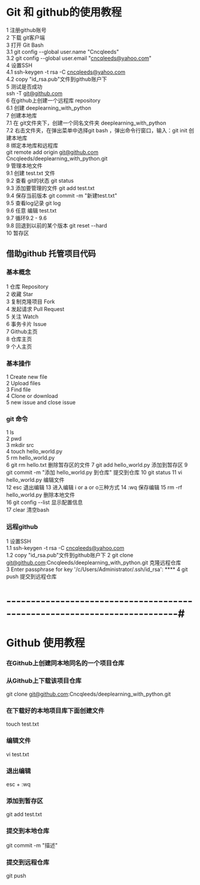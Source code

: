 
# Git 和 github的使用教程

1 注册github账号  
2 下载 git客户端  
3 打开 Git Bash  
    3.1 git config --global user.name "Cncqleeds"  
    3.2 git config --global user.email "cncqleeds@yahoo.com"  
4 设置SSH  
    4.1  ssh-keygen -t rsa -C  cncqleeds@yahoo.com  
    4.2  copy "id_rsa.pub"文件到github账户下  
5 测试是否成功  
     ssh -T git@github.com   
6 在github上创建一个远程库 repository    
    6.1  创建 deeplearning_with_python    
7 创建本地库    
    7.1  在 git文件夹下，创建一个同名文件夹 deeplearning_with_python    
    7.2  右击文件夹，在弹出菜单中选择git bash ，弹出命令行窗口，输入：git init 创建本地库    
8 绑定本地库和远程库    
    git remote add origin git@github.com Cncqleeds/deeplearning_with_python.git   
9 管理本地文件    
    9.1 创建 test.txt 文件     
    9.2 查看 git的状态 git status  
    9.3 添加要管理的文件 git add test.txt  
    9.4 保存当前版本 git commit -m "新建test.txt"  
    9.5 查看log记录 git log  
    9.6 任意 编辑 test.txt  
    9.7 循环9.2 - 9.6  
    9.8 回退到以前的某个版本 git reset --hard  
10 暂存区  

    
    
## 借助github 托管项目代码

### 基本概念
1 仓库 Repository  
2 收藏 Star   
3 复制克隆项目 Fork   
4 发起请求 Pull Request  
5 关注 Watch  
6 事务卡片 Issue    
7 Github主页   
8 仓库主页    
9 个人主页  


### 基本操作
1 Create new file  
2 Upload files  
3 Find file  
4 Clone or download  
5 new issue and close issue

### git 命令
1 ls   
2 pwd  
3 mkdir src  
4 touch hello_world.py  
5 rm hello_world.py  
6 git rm hello.txt  删除暂存区的文件
7 git add hello_world.py  添加到暂存区
9 git commit -m "添加 hello_world.py 到仓库"  提交到仓库 
10 git status
11 vi hello_world.py 编辑文件  
12 esc 退出编辑
13 进入编辑  i or a or o三种方式
14 :wq 保存编辑
15 rm -rf hello_world.py 删除本地文件  
16 git config --list  显示配置信息  
17 clear  清空bash  


### 远程github  
1 设置SSH  
    1.1  ssh-keygen -t rsa -C  cncqleeds@yahoo.com  
    1.2  copy "id_rsa.pub"文件到github账户下 
2 git clone git@github.com:Cncqleeds/deeplearning_with_python.git 克隆远程仓库  
3 Enter passphrase for key '/c/Users/Administrator/.ssh/id_rsa': ****
4 git push 提交到远程仓库




# -------------------------------------------------------------------------#


# Github 使用教程

### 在Github上创建同本地同名的一个项目仓库


### 从Github上下载该项目仓库
git clone git@github.com:Cncqleeds/deeplearning_with_python.git

### 在下载好的本地项目库下面创建文件
touch test.txt

### 编辑文件
vi test.txt

### 退出编辑
esc + :wq

### 添加到暂存区
git add test.txt

### 提交到本地仓库
git commit -m "描述"

### 提交到远程仓库
git push







```python

```
